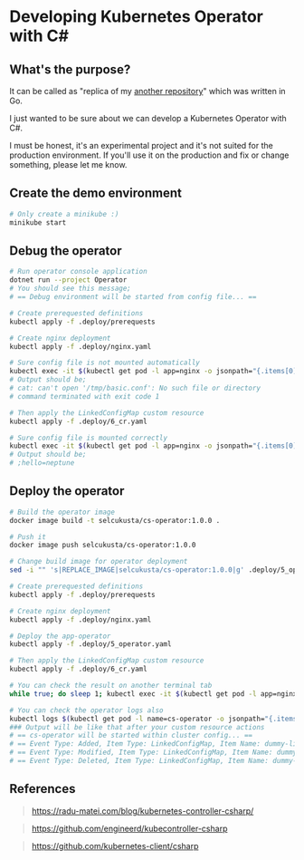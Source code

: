 # Developing Kubernetes Operator with C#

## What's the purpose?

It can be called as "replica of my [another repository](https://github.com/selcukusta/kubernetes-operator)" which was written in Go.

I just wanted to be sure about we can develop a Kubernetes Operator with C#.

I must be honest, it's an experimental project and it's not suited for the production environment. If you'll use it on the production and fix or change something, please let me know.

## Create the demo environment

```bash
# Only create a minikube :)
minikube start
```

## Debug the operator

```bash
# Run operator console application
dotnet run --project Operator
# You should see this message;
# == Debug environment will be started from config file... ==

# Create prerequested definitions
kubectl apply -f .deploy/prerequests

# Create nginx deployment
kubectl apply -f .deploy/nginx.yaml

# Sure config file is not mounted automatically
kubectl exec -it $(kubectl get pod -l app=nginx -o jsonpath="{.items[0].metadata.name}") cat /tmp/basic.conf
# Output should be;
# cat: can't open '/tmp/basic.conf': No such file or directory
# command terminated with exit code 1

# Then apply the LinkedConfigMap custom resource
kubectl apply -f .deploy/6_cr.yaml

# Sure config file is mounted correctly
kubectl exec -it $(kubectl get pod -l app=nginx -o jsonpath="{.items[0].metadata.name}") cat /tmp/basic.conf
# Output should be;
# ;hello=neptune
```

## Deploy the operator

```bash
# Build the operator image
docker image build -t selcukusta/cs-operator:1.0.0 .

# Push it
docker image push selcukusta/cs-operator:1.0.0

# Change build image for operator deployment
sed -i "" 's|REPLACE_IMAGE|selcukusta/cs-operator:1.0.0|g' .deploy/5_operator.yaml

# Create prerequested definitions
kubectl apply -f .deploy/prerequests

# Create nginx deployment
kubectl apply -f .deploy/nginx.yaml

# Deploy the app-operator
kubectl apply -f .deploy/5_operator.yaml

# Then apply the LinkedConfigMap custom resource
kubectl apply -f .deploy/6_cr.yaml
```

```bash
# You can check the result on another terminal tab
while true; do sleep 1; kubectl exec -it $(kubectl get pod -l app=nginx -o jsonpath="{.items[0].metadata.name}") cat /tmp/basic.conf;done`

# You can check the operator logs also
kubectl logs $(kubectl get pod -l name=cs-operator -o jsonpath="{.items[0].metadata.name}")
### Output will be like that after your custom resource actions
# == cs-operator will be started within cluster config... ==
# == Event Type: Added, Item Type: LinkedConfigMap, Item Name: dummy-linked-configmap ==
# == Event Type: Modified, Item Type: LinkedConfigMap, Item Name: dummy-linked-configmap ==
# == Event Type: Deleted, Item Type: LinkedConfigMap, Item Name: dummy-linked-configmap ==
```

## References

> https://radu-matei.com/blog/kubernetes-controller-csharp/

> https://github.com/engineerd/kubecontroller-csharp

> https://github.com/kubernetes-client/csharp
